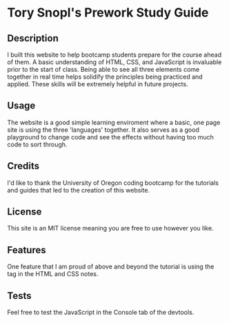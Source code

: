 # Tory Snopl's Prework Study Guide

## Description

I built this website to help bootcamp students prepare for the course ahead of them. A basic understanding of HTML, CSS, and JavaScript is invaluable prior to the start of class. Being able to see all three elements come together in real time helps solidify the principles being practiced and applied. These skills will be extremely helpful in future projects. 

## Usage

The website is a good simple learning enviroment where a basic, one page site is using the three 'languages' together. It also serves as a good playground to change code and see the effects without having too much code to sort through. 

## Credits

I'd like to thank the University of Oregon coding bootcamp for the tutorials and guides that led to the creation of this website. 

## License

This site is an MIT license meaning you are free to use however you like. 

## Features

One feature that I am proud of above and beyond the tutorial is using the <abbr> tag in the HTML and CSS notes.

## Tests

Feel free to test the JavaScript in the Console tab of the devtools. 
